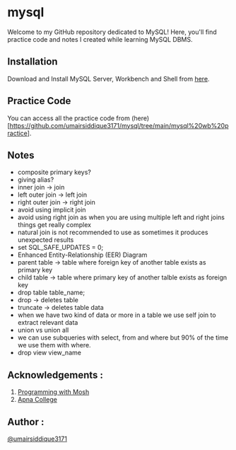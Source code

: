 # mysql
Welcome to my GitHub repository dedicated to MySQL! Here, you'll find practice code and notes I created while learning MySQL DBMS.
## Installation
Download and Install MySQL Server, Workbench and Shell from [here](https://dev.mysql.com/downloads/installer/).

## Practice Code 
You can access all the practice code from (here)[https://github.com/umairsiddique3171/mysql/tree/main/mysql%20wb%20practice].

## Notes 
* composite primary keys?
* giving alias?
* inner join -> join
* left outer join -> left join
* right outer join -> right join
* avoid using implicit join 
* avoid using right join as when you are using multiple left and right joins things get really complex
* natural join is not recommended to use as sometimes it produces unexpected results
* set SQL_SAFE_UPDATES = 0;
* Enhanced Entity-Relationship (EER) Diagram
* parent table -> table where foreign key of another table exists as primary key
* child table -> table where primary key of another talble exists as foreign key
* drop table table_name;
* drop -> deletes table
* truncate -> deletes table data
* when we have two kind of data or more in a table we use self join to extract relevant data
* union vs union all
* we can use subqueries with select, from and where but 90% of the time we use them with where.
* drop view view_name

## Acknowledgements : 
1. [Programming with Mosh](https://www.youtube.com/watch?v=7S_tz1z_5bA)
2. [Apna College](https://www.youtube.com/watch?v=hlGoQC332VM)

## Author : 
[@umairsiddique3171](https://github.com/umairsiddique3171)



